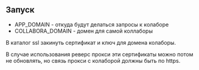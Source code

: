 ## Запуск

- APP_DOMAIN - откуда будут делаться запросы к колаборе
- COLLABORA_DOMAIN - домен для самой коллаборы

В каталог ssl закинуть сертификат и ключ для домена колаборы.

В случае использования реверс прокси эти сертификаты можно потом не обновлять, но связь прокси с колаборой должны быть по https.

